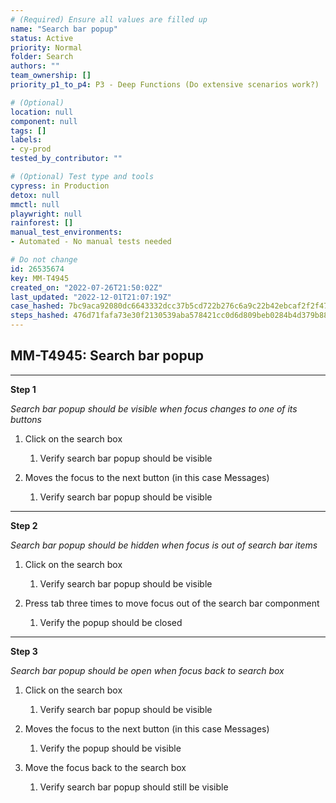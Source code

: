 ```yaml
---
# (Required) Ensure all values are filled up
name: "Search bar popup"
status: Active
priority: Normal
folder: Search
authors: ""
team_ownership: []
priority_p1_to_p4: P3 - Deep Functions (Do extensive scenarios work?)

# (Optional)
location: null
component: null
tags: []
labels: 
- cy-prod
tested_by_contributor: ""

# (Optional) Test type and tools
cypress: in Production
detox: null
mmctl: null
playwright: null
rainforest: []
manual_test_environments: 
- Automated - No manual tests needed

# Do not change
id: 26535674
key: MM-T4945
created_on: "2022-07-26T21:50:02Z"
last_updated: "2022-12-01T21:07:19Z"
case_hashed: 7bc9aca92080dc6643332dcc37b5cd722b276c6a9c22b42ebcaf2f2f4750930501a7b18d80117a09a2dc849b78e895b2
steps_hashed: 476d71fafa73e30f2130539aba578421cc0d6d809beb0284b4d379b88bdf68576f41ee86cbcfc500849751eda4a6d0c4
---
```


<!-- (Auto-generated) Based on frontmatter's "key" and "name" -->

## MM-T4945: Search bar popup

---

**Step 1**

_Search bar popup should be visible when focus changes to one of its buttons_

1. Click on the search box

   1. Verify search bar popup should be visible

2. Moves the focus to the next button (in this case Messages)

   1. Verify search bar popup should be visible

---

**Step 2**

_Search bar popup should be hidden when focus is out of search bar items_

1. Click on the search box

   1. Verify search bar popup should be visible

2. Press tab three times to move focus out of the search bar componment

   1. Verify the popup should be closed

---

**Step 3**

_Search bar popup should be open when focus back to search box_

1. Click on the search box

   1. Verify search bar popup should be visible

2. Moves the focus to the next button (in this case Messages)

   1. Verify the popup should be visible

3. Move the focus back to the search box

   1. Verify search bar popup should still be visible
